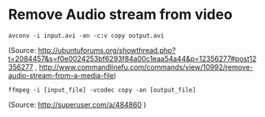 # Remove Audio stream from video

    avconv -i input.avi -an -c:v copy output.avi

(Source: http://ubuntuforums.org/showthread.php?t=2084457&s=f0e0024253bf6293f84a00c1eaa54a44&p=12356277#post12356277 , http://www.commandlinefu.com/commands/view/10992/remove-audio-stream-from-a-media-file)

    ffmpeg -i [input_file] -vcodec copy -an [output_file]

(Source: http://superuser.com/a/484860 )
